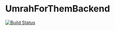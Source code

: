 # UmrahForThemBackend
[![Build Status](https://travis-ci.org/mtantawy/UmrahForThemBackend.svg?branch=develop)](https://travis-ci.org/mtantawy/UmrahForThemBackend)